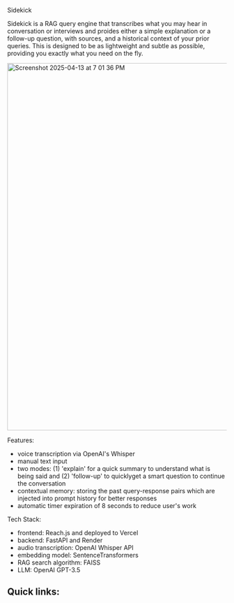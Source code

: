 Sidekick

Sidekick is a RAG query engine that transcribes what you may hear in conversation or interviews and proides either a simple explanation or a follow-up question, with sources, and a historical context of your prior queries. This is designed to be as lightweight and subtle as possible, providing you exactly what you need on the fly.

<img width="841" alt="Screenshot 2025-04-13 at 7 01 36 PM" src="https://github.com/user-attachments/assets/8dc54372-05b2-4386-a4d9-e428bcea1fa1" />

Features:
- voice transcription via OpenAI's Whisper
- manual text input
- two modes: (1) 'explain' for a quick summary to understand what is being said and (2) 'follow-up' to quicklyget a smart question to continue the conversation
- contextual memory: storing the past query-response pairs which are injected into prompt history for better responses
- automatic timer expiration of 8 seconds to reduce user's work

Tech Stack:
- frontend: Reach.js and deployed to Vercel
- backend: FastAPI and Render
- audio transcription: OpenAI Whisper API
- embedding model: SentenceTransformers
- RAG search algorithm: FAISS
- LLM: OpenAI GPT-3.5

Quick links:
- 
